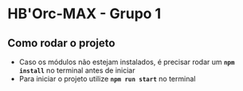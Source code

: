 # HB'Orc-MAX - Grupo 1
## Como rodar o projeto

- Caso os módulos não estejam instalados, é precisar rodar um **`npm install`** no terminal antes de iniciar
- Para iniciar o projeto utilize **`npm run start`** no terminal
